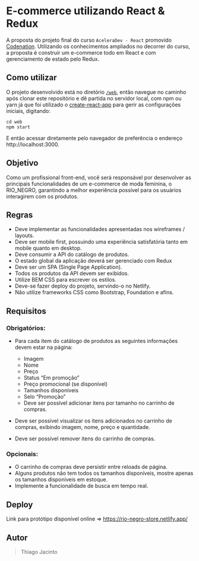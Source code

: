 # E-commerce utilizando React & Redux

A proposta do projeto final do curso `AceleraDev - React` promovido [Codenation](https://www.codenation.dev/). Utilizando os conhecimentos ampliados no decorrer do curso, a proposta é construir um e-commerce todo em React e com gerenciamento de estado pelo Redux.

## Como utilizar

O projeto desenvolvido está no diretório [`/web`](https://github.com/thiagojacinto/aceleradev-react-redux-ecommerce/tree/master/web), então navegue no caminho após clonar este repositório e dê partida no servidor local, com npm ou yarn já que foi utilizado o [create-react-app](https://create-react-app.de) para gerir as configurações iniciais, digitando:

```
cd web
npm start
```
E então acessar diretamente pelo navegador de preferência o endereço http://localhost:3000.

## Objetivo

Como um profissional front-end, você será responsável por desenvolver as principais funcionalidades de um e-commerce de moda feminina, o RIO_NEGRO, garantindo a melhor experiência possível para os usuários interagirem com os produtos.

## Regras

- Deve implementar as funcionalidades apresentadas nos wireframes / layouts.
- Deve ser mobile first, possuindo uma experiência satisfatória tanto em mobile quanto em desktop.
- Deve consumir a API do catálogo de produtos.
- O estado global da aplicação deverá ser gerenciado com Redux
- Deve ser um SPA (Single Page Application).
- Todos os produtos da API devem ser exibidos.
- Utilize BEM CSS para escrever os estilos.
- Deve-se fazer deploy do projeto, servindo-o no Netlify.
- Não utilize frameworks CSS como Bootstrap, Foundation e afins.

## Requisitos

### Obrigatórios:
- Para cada item do catálogo de produtos as seguintes informações devem estar na página:

  - Imagem
  - Nome
  - Preço
  - Status “Em promoção”
  - Preço promocional (se disponível)
  - Tamanhos disponíveis
  - Selo “Promoção”
  - Deve ser possível adicionar itens por tamanho no carrinho de compras.

- Deve ser possível visualizar os itens adicionados no carrinho de compras, exibindo imagem, nome, preço e quantidade.
- Deve ser possível remover itens do carrinho de compras.

### Opcionais:
- O carrinho de compras deve persistir entre reloads de página.
- Alguns produtos não tem todos os tamanhos disponíveis, mostre apenas os tamanhos disponíveis em estoque.
- Implemente a funcionalidade de busca em tempo real.

## Deploy

Link para protótipo disponível online => https://rio-negro-store.netlify.app/

## Autor

> Thiago Jacinto
